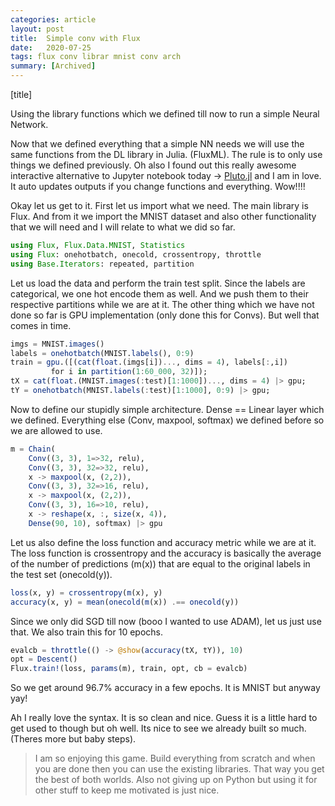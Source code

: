 ```yaml
---
categories: article
layout: post
title:  Simple conv with Flux
date:   2020-07-25
tags: flux conv librar mnist conv arch
summary: [Archived]
---
```


[title]

Using the library functions which we defined till now to run a simple Neural Network.

Now that we defined everything that a simple NN needs we will use the same functions from the DL library in Julia. (FluxML). The rule is to only use things we defined previously.
Oh also I found out this really awesome interactive alternative to Jupyter notebook today -> [Pluto.jl](https://github.com/fonsp/Pluto.jl) and I am in love. It auto updates outputs if you change functions and everything. Wow!!!!

Okay let us get to it. First let us import what we need. The main library is Flux. And from it we import the MNIST dataset and also other functionality that we will need and I will relate to what we did so far. 

``` julia
using Flux, Flux.Data.MNIST, Statistics
using Flux: onehotbatch, onecold, crossentropy, throttle
using Base.Iterators: repeated, partition
```

Let us load the data and perform the train test split. Since the labels are categorical, we one hot encode them as well. And we push them to their respective partitions while we are at it. The other thing which we have not done so far is GPU implementation (only done this for Convs). But well that comes in time.

``` julia
imgs = MNIST.images()
labels = onehotbatch(MNIST.labels(), 0:9)
train = gpu.([(cat(float.(imgs[i])..., dims = 4), labels[:,i])
         for i in partition(1:60_000, 32)]);
tX = cat(float.(MNIST.images(:test)[1:1000])..., dims = 4) |> gpu;
tY = onehotbatch(MNIST.labels(:test)[1:1000], 0:9) |> gpu;
```

Now to define our stupidly simple architecture. Dense == Linear layer which we defined. Everything else (Conv, maxpool, softmax) we defined before so we are allowed to use.

``` julia
m = Chain(
    Conv((3, 3), 1=>32, relu),
    Conv((3, 3), 32=>32, relu),
    x -> maxpool(x, (2,2)),
    Conv((3, 3), 32=>16, relu),
    x -> maxpool(x, (2,2)),
    Conv((3, 3), 16=>10, relu),
    x -> reshape(x, :, size(x, 4)),
    Dense(90, 10), softmax) |> gpu
```

Let us also define the loss function and accuracy metric while we are at it. 
The loss function is crossentropy and the accuracy is basically the average of the number of predictions (m(x)) that are equal to the original labels in the test set (onecold(y)).

``` julia
loss(x, y) = crossentropy(m(x), y)
accuracy(x, y) = mean(onecold(m(x)) .== onecold(y))
```

Since we only did SGD till now (booo I wanted to use ADAM), let us just use that. We also train this for 10 epochs.

``` julia
evalcb = throttle(() -> @show(accuracy(tX, tY)), 10)
opt = Descent()
Flux.train!(loss, params(m), train, opt, cb = evalcb)
```
So we get around 96.7% accuracy in a few epochs. It is MNIST but anyway yay!

Ah I really love the syntax. It is so clean and nice. Guess it is a little hard to get used to though but oh well. Its nice to see we already built so much. (Theres more but baby steps).

> I am so enjoying this game. Build everything from scratch and when you are done then you can use the existing libraries. That way you get the best of both worlds. Also not giving up on Python but using it for other stuff to keep me motivated is just nice. 
